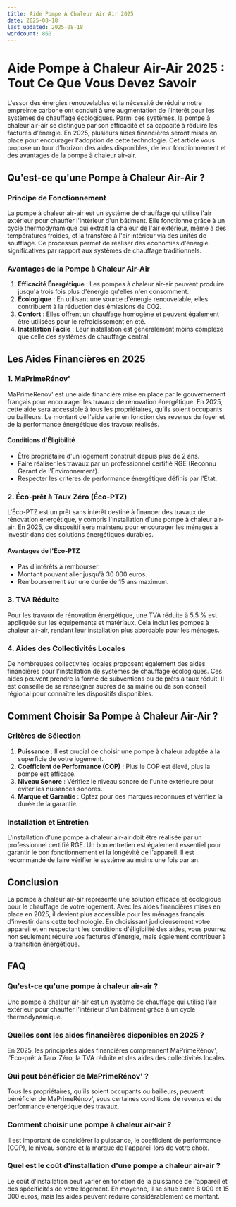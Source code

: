 ```yaml
---
title: Aide Pompe A Chaleur Air Air 2025
date: 2025-08-18
last_updated: 2025-08-18
wordcount: 860
---
```


# Aide Pompe à Chaleur Air-Air 2025 : Tout Ce Que Vous Devez Savoir

L'essor des énergies renouvelables et la nécessité de réduire notre empreinte carbone ont conduit à une augmentation de l'intérêt pour les systèmes de chauffage écologiques. Parmi ces systèmes, la pompe à chaleur air-air se distingue par son efficacité et sa capacité à réduire les factures d'énergie. En 2025, plusieurs aides financières seront mises en place pour encourager l'adoption de cette technologie. Cet article vous propose un tour d'horizon des aides disponibles, de leur fonctionnement et des avantages de la pompe à chaleur air-air.

## Qu'est-ce qu'une Pompe à Chaleur Air-Air ?

### Principe de Fonctionnement

La pompe à chaleur air-air est un système de chauffage qui utilise l'air extérieur pour chauffer l'intérieur d'un bâtiment. Elle fonctionne grâce à un cycle thermodynamique qui extrait la chaleur de l'air extérieur, même à des températures froides, et la transfère à l'air intérieur via des unités de soufflage. Ce processus permet de réaliser des économies d'énergie significatives par rapport aux systèmes de chauffage traditionnels.

### Avantages de la Pompe à Chaleur Air-Air

1. **Efficacité Énergétique** : Les pompes à chaleur air-air peuvent produire jusqu'à trois fois plus d'énergie qu'elles n'en consomment.
2. **Écologique** : En utilisant une source d'énergie renouvelable, elles contribuent à la réduction des émissions de CO2.
3. **Confort** : Elles offrent un chauffage homogène et peuvent également être utilisées pour le refroidissement en été.
4. **Installation Facile** : Leur installation est généralement moins complexe que celle des systèmes de chauffage central.

## Les Aides Financières en 2025

### 1. MaPrimeRénov'

MaPrimeRénov' est une aide financière mise en place par le gouvernement français pour encourager les travaux de rénovation énergétique. En 2025, cette aide sera accessible à tous les propriétaires, qu'ils soient occupants ou bailleurs. Le montant de l'aide varie en fonction des revenus du foyer et de la performance énergétique des travaux réalisés.

#### Conditions d'Éligibilité

- Être propriétaire d'un logement construit depuis plus de 2 ans.
- Faire réaliser les travaux par un professionnel certifié RGE (Reconnu Garant de l’Environnement).
- Respecter les critères de performance énergétique définis par l'État.

### 2. Éco-prêt à Taux Zéro (Éco-PTZ)

L'Éco-PTZ est un prêt sans intérêt destiné à financer des travaux de rénovation énergétique, y compris l'installation d'une pompe à chaleur air-air. En 2025, ce dispositif sera maintenu pour encourager les ménages à investir dans des solutions énergétiques durables.

#### Avantages de l'Éco-PTZ

- Pas d'intérêts à rembourser.
- Montant pouvant aller jusqu'à 30 000 euros.
- Remboursement sur une durée de 15 ans maximum.

### 3. TVA Réduite

Pour les travaux de rénovation énergétique, une TVA réduite à 5,5 % est appliquée sur les équipements et matériaux. Cela inclut les pompes à chaleur air-air, rendant leur installation plus abordable pour les ménages.

### 4. Aides des Collectivités Locales

De nombreuses collectivités locales proposent également des aides financières pour l'installation de systèmes de chauffage écologiques. Ces aides peuvent prendre la forme de subventions ou de prêts à taux réduit. Il est conseillé de se renseigner auprès de sa mairie ou de son conseil régional pour connaître les dispositifs disponibles.

## Comment Choisir Sa Pompe à Chaleur Air-Air ?

### Critères de Sélection

1. **Puissance** : Il est crucial de choisir une pompe à chaleur adaptée à la superficie de votre logement.
2. **Coefficient de Performance (COP)** : Plus le COP est élevé, plus la pompe est efficace.
3. **Niveau Sonore** : Vérifiez le niveau sonore de l'unité extérieure pour éviter les nuisances sonores.
4. **Marque et Garantie** : Optez pour des marques reconnues et vérifiez la durée de la garantie.

### Installation et Entretien

L'installation d'une pompe à chaleur air-air doit être réalisée par un professionnel certifié RGE. Un bon entretien est également essentiel pour garantir le bon fonctionnement et la longévité de l'appareil. Il est recommandé de faire vérifier le système au moins une fois par an.

## Conclusion

La pompe à chaleur air-air représente une solution efficace et écologique pour le chauffage de votre logement. Avec les aides financières mises en place en 2025, il devient plus accessible pour les ménages français d'investir dans cette technologie. En choisissant judicieusement votre appareil et en respectant les conditions d'éligibilité des aides, vous pourrez non seulement réduire vos factures d'énergie, mais également contribuer à la transition énergétique.

## FAQ

### Qu'est-ce qu'une pompe à chaleur air-air ?

Une pompe à chaleur air-air est un système de chauffage qui utilise l'air extérieur pour chauffer l'intérieur d'un bâtiment grâce à un cycle thermodynamique.

### Quelles sont les aides financières disponibles en 2025 ?

En 2025, les principales aides financières comprennent MaPrimeRénov', l'Éco-prêt à Taux Zéro, la TVA réduite et des aides des collectivités locales.

### Qui peut bénéficier de MaPrimeRénov' ?

Tous les propriétaires, qu'ils soient occupants ou bailleurs, peuvent bénéficier de MaPrimeRénov', sous certaines conditions de revenus et de performance énergétique des travaux.

### Comment choisir une pompe à chaleur air-air ?

Il est important de considérer la puissance, le coefficient de performance (COP), le niveau sonore et la marque de l'appareil lors de votre choix.

### Quel est le coût d'installation d'une pompe à chaleur air-air ?

Le coût d'installation peut varier en fonction de la puissance de l'appareil et des spécificités de votre logement. En moyenne, il se situe entre 8 000 et 15 000 euros, mais les aides peuvent réduire considérablement ce montant.